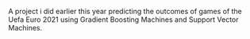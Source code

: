 A project i did earlier this year predicting the outcomes of games of the Uefa Euro 2021 using Gradient Boosting Machines and Support Vector Machines.

